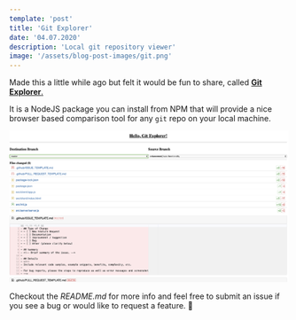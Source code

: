 ```yaml
---
template: 'post'
title: 'Git Explorer'
date: '04.07.2020'
description: 'Local git repository viewer'
image: '/assets/blog-post-images/git.png'
---
```


Made this a little while ago but felt it would be fun to share, called <a href="https://github.com/thescientist13/git-explorer" target="_blank" rel="noopener" onclick="getOutboundLink('https://github.com/thescientist13/git-explorer');"><b>Git Explorer</b>.</a>

It is a NodeJS package you can install from NPM that will provide a nice browser based comparison tool for any `git` repo on your local machine.

![Project Screenshot](https://raw.githubusercontent.com/thescientist13/git-explorer/master/git-explorer.png)

Checkout the _README.md_ for more info and feel free to submit an issue if you see a bug or would like to request a feature. 👋